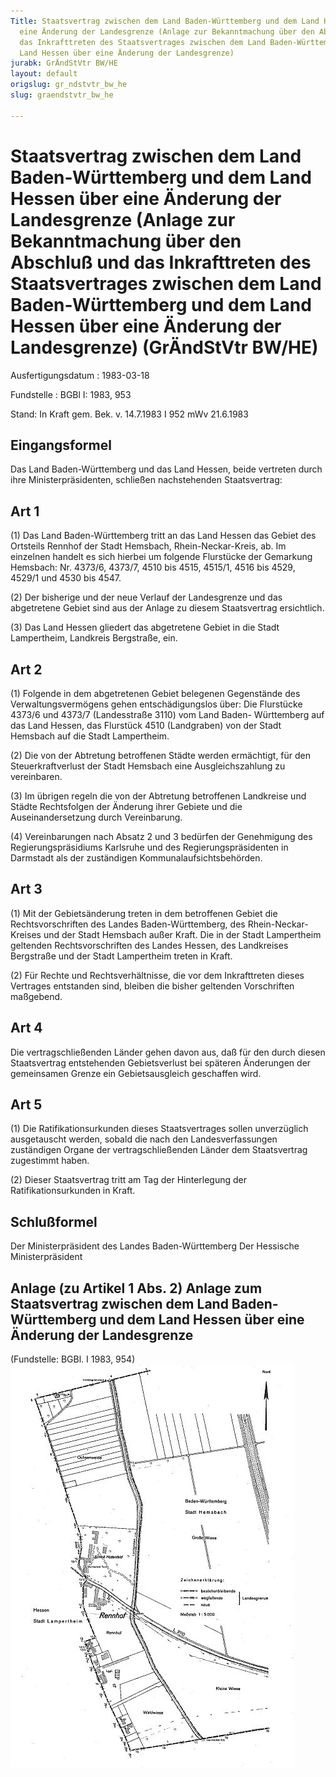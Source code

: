 ```yaml
---
Title: Staatsvertrag zwischen dem Land Baden-Württemberg und dem Land Hessen über
  eine Änderung der Landesgrenze (Anlage zur Bekanntmachung über den Abschluß und
  das Inkrafttreten des Staatsvertrages zwischen dem Land Baden-Württemberg und dem
  Land Hessen über eine Änderung der Landesgrenze)
jurabk: GrÄndStVtr BW/HE
layout: default
origslug: gr_ndstvtr_bw_he
slug: graendstvtr_bw_he

---
```


# Staatsvertrag zwischen dem Land Baden-Württemberg und dem Land Hessen über eine Änderung der Landesgrenze (Anlage zur Bekanntmachung über den Abschluß und das Inkrafttreten des Staatsvertrages zwischen dem Land Baden-Württemberg und dem Land Hessen über eine Änderung der Landesgrenze) (GrÄndStVtr BW/HE)

Ausfertigungsdatum
:   1983-03-18

Fundstelle
:   BGBl I: 1983, 953

Stand: In Kraft gem. Bek. v. 14.7.1983 I 952 mWv 21.6.1983


## Eingangsformel

Das Land Baden-Württemberg und das Land Hessen, beide vertreten durch
ihre Ministerpräsidenten, schließen nachstehenden Staatsvertrag:


## Art 1

(1) Das Land Baden-Württemberg tritt an das Land Hessen das Gebiet des
Ortsteils Rennhof der Stadt Hemsbach, Rhein-Neckar-Kreis, ab. Im
einzelnen handelt es sich hierbei um folgende Flurstücke der Gemarkung
Hemsbach: Nr. 4373/6, 4373/7, 4510 bis 4515, 4515/1, 4516 bis 4529,
4529/1 und 4530 bis 4547.

(2) Der bisherige und der neue Verlauf der Landesgrenze und das
abgetretene Gebiet sind aus der Anlage zu diesem Staatsvertrag
ersichtlich.

(3) Das Land Hessen gliedert das abgetretene Gebiet in die Stadt
Lampertheim, Landkreis Bergstraße, ein.


## Art 2

(1) Folgende in dem abgetretenen Gebiet belegenen Gegenstände des
Verwaltungsvermögens gehen entschädigungslos über:
Die Flurstücke 4373/6 und 4373/7 (Landesstraße 3110) vom Land Baden-
Württemberg auf das Land Hessen, das Flurstück 4510 (Landgraben) von
der Stadt Hemsbach auf die Stadt Lampertheim.

(2) Die von der Abtretung betroffenen Städte werden ermächtigt, für
den Steuerkraftverlust der Stadt Hemsbach eine Ausgleichszahlung zu
vereinbaren.

(3) Im übrigen regeln die von der Abtretung betroffenen Landkreise und
Städte Rechtsfolgen der Änderung ihrer Gebiete und die
Auseinandersetzung durch Vereinbarung.

(4) Vereinbarungen nach Absatz 2 und 3 bedürfen der Genehmigung des
Regierungspräsidiums Karlsruhe und des Regierungspräsidenten in
Darmstadt als der zuständigen Kommunalaufsichtsbehörden.


## Art 3

(1) Mit der Gebietsänderung treten in dem betroffenen Gebiet die
Rechtsvorschriften des Landes Baden-Württemberg, des Rhein-Neckar-
Kreises und der Stadt Hemsbach außer Kraft. Die in der Stadt
Lampertheim geltenden Rechtsvorschriften des Landes Hessen, des
Landkreises Bergstraße und der Stadt Lampertheim treten in Kraft.

(2) Für Rechte und Rechtsverhältnisse, die vor dem Inkrafttreten
dieses Vertrages entstanden sind, bleiben die bisher geltenden
Vorschriften maßgebend.


## Art 4

Die vertragschließenden Länder gehen davon aus, daß für den durch
diesen Staatsvertrag entstehenden Gebietsverlust bei späteren
Änderungen der gemeinsamen Grenze ein Gebietsausgleich geschaffen
wird.


## Art 5

(1) Die Ratifikationsurkunden dieses Staatsvertrages sollen
unverzüglich ausgetauscht werden, sobald die nach den
Landesverfassungen zuständigen Organe der vertragschließenden Länder
dem Staatsvertrag zugestimmt haben.

(2) Dieser Staatsvertrag tritt am Tag der Hinterlegung der
Ratifikationsurkunden in Kraft.


## Schlußformel

Der Ministerpräsident des Landes Baden-Württemberg
Der Hessische Ministerpräsident


## Anlage (zu Artikel 1 Abs. 2) Anlage zum Staatsvertrag zwischen dem Land Baden-Württemberg und dem Land Hessen über eine Änderung der Landesgrenze

(Fundstelle: BGBl. I 1983, 954)
![bgbl1_1983_j0954_0010.jpg](bgbl1_1983_j0954_0010.jpg)
